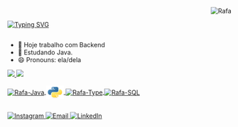 <p align="right">
  <img src="https://media1.giphy.com/media/v1.Y2lkPTc5MGI3NjExbTZubTA4cGFrbDY4bWVqbnJ4NXJ0eGtyZWR5b2J6cXozbGp4c3M3NyZlcD12MV9pbnRlcm5hbF9naWZfYnlfaWQmY3Q9Zw/ErZ8hv5eO92JW/giphy.gif" alt="Rafa" width="210">
</p>


<a href="https://github.com/zellaya">
  <img src="https://readme-typing-svg.demolab.com?font=Fira+Code&weight=500&size=26&pause=1000&color=F7768E&center=false&vCenter=true&width=450&lines=Ol%C3%A1%2C+eu+sou+a+Lary+%F0%9F%92%BB%E2%9C%A8" alt="Typing SVG" />
</a>

## 

- 🔭 Hoje trabalho com Backend
- 🌱 Estudando Java.
- 😄 Pronouns: ela/dela

<div> 
<a href="https://beacons.ai/zellaya">
<img height="180em" src="https://github-readme-stats.vercel.app/api?username=zellaya&show_icons=true&theme=dark&include_allcommits=true&count_private=true"/>
<img height=170em"  src="https://github-readme-stats.vercel.app/api/top-langs/?username=zellaya&layout=compact&langs_count=16&theme=dark"/> 
  
</div>

  <div style="display: inline_block"><br>
  <img align="center" alt="Rafa-Java" height="30" width="40" src="https://cdn.jsdelivr.net/gh/devicons/devicon@latest/icons/java/java-original-wordmark.svg">
  <img align="center" alt="Rafa-Python" height="30" width="40" src="https://raw.githubusercontent.com/devicons/devicon/master/icons/python/python-original.svg">
  <img align="center" alt="Rafa-Type" height="30" width="40" src="https://cdn.jsdelivr.net/gh/devicons/devicon@latest/icons/typescript/typescript-original.svg">  
  <img align="center" alt="Rafa-SQL" height="30" width="40" src="https://cdn.jsdelivr.net/gh/devicons/devicon@latest/icons/azuresqldatabase/azuresqldatabase-original.svg">

</div>

##

<div>
  <a href="https://www.instagram.com/laryssa.zly/" target="_blank">
  <img src="https://cdn-icons-png.flaticon.com/512/174/174855.png" width="30" alt="Instagram"/>
</a>
 
  <a href="mailto:laryssaferreirabox@gmail.com">
  <img src="https://cdn-icons-png.flaticon.com/512/8109/8109673.png" width="30" alt="Email"/>
</a>

 <a href="https://www.linkedin.com/in/laryssa-ferreira-exe/" target="_blank">
  <img src="https://cdn-icons-png.flaticon.com/512/174/174857.png" width="30" alt="LinkedIn"/>
</a>
 <div>
